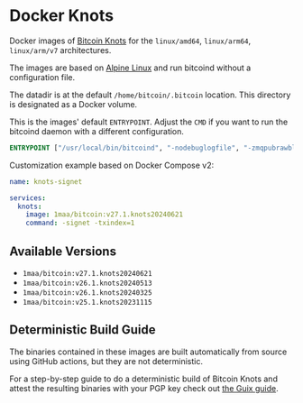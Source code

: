 # Docker Knots

Docker images of [Bitcoin Knots](https://bitcoinknots.org/) for the `linux/amd64`, `linux/arm64`, `linux/arm/v7` architectures.

The images are based on [Alpine Linux](https://alpinelinux.org/) and run bitcoind without a configuration file.

The datadir is at the default `/home/bitcoin/.bitcoin` location.
This directory is designated as a Docker volume.

This is the images' default `ENTRYPOINT`.
Adjust the `CMD` if you want to run the bitcoind daemon with a different configuration.

```dockerfile
ENTRYPOINT ["/usr/local/bin/bitcoind", "-nodebuglogfile", "-zmqpubrawblock=tcp://0.0.0.0:28332", "-zmqpubrawtx=tcp://0.0.0.0:28333"]
```

Customization example based on Docker Compose v2:

```yaml
name: knots-signet

services:
  knots:
    image: 1maa/bitcoin:v27.1.knots20240621
    command: -signet -txindex=1
```


## Available Versions

* `1maa/bitcoin:v27.1.knots20240621`
* `1maa/bitcoin:v26.1.knots20240513`
* `1maa/bitcoin:v26.1.knots20240325`
* `1maa/bitcoin:v25.1.knots20231115`


## Deterministic Build Guide

The binaries contained in these images are built automatically from source using GitHub actions, but they are not deterministic.

For a step-by-step guide to do a deterministic build of Bitcoin Knots and attest the resulting binaries with your PGP key check out [the Guix guide](Guix-Guide.md).
